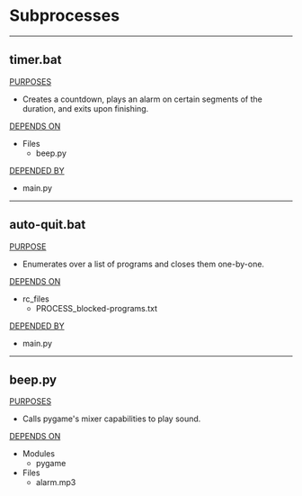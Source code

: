 # Subprocesses

---

## timer.bat

<u>PURPOSES</u>
- Creates a countdown, plays an alarm on certain segments of the duration, and exits upon finishing.

<u>DEPENDS ON</u>
- Files
	- beep.py 

<u>DEPENDED BY</u>
- main.py 

---

## auto-quit.bat

<u>PURPOSE</u>
- Enumerates over a list of programs and closes them one-by-one.

<u>DEPENDS ON</u>
- rc\_files
	- PROCESS\_blocked-programs.txt

<u>DEPENDED BY</u>
- main.py

---

## beep.py

<u>PURPOSES</u>
- Calls pygame's mixer capabilities to play sound.

<u>DEPENDS ON</u>
- Modules
	- pygame
- Files
	- alarm.mp3 
